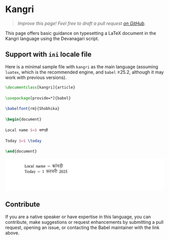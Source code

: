# Kangri

<blockquote>
  <p><em>Improve this page! Feel free to draft a pull request <a href="https://github.com/latex3/babel/tree/docs/docs">on GitHub</a>.</em></p>
</blockquote>

This page offers basic guidance on typesetting a LaTeX document in the
Kangri language using the Devanagari script.

## Support with `ini` locale file

Here is a minimal sample file with `kangri` as the main language
(assuming `luatex`, which is the recommended engine, and `babel` ≥25.2,
although it may work with previous versions).

```tex
\documentclass[kangri]{article}

\usepackage[provide=*]{babel}

\babelfont{rm}{Shobhika}

\begin{document}

Local name $=$ कांगड़ी

Today $=$ \today

\end{document}
```

![](../media/locale-kangri.png)

## Contribute

If you are a native speaker or have expertise in this language, you can
contribute, make suggestions or request enhancements by submitting a
pull request, opening an issue, or contacting the Babel maintainer with
the link above.